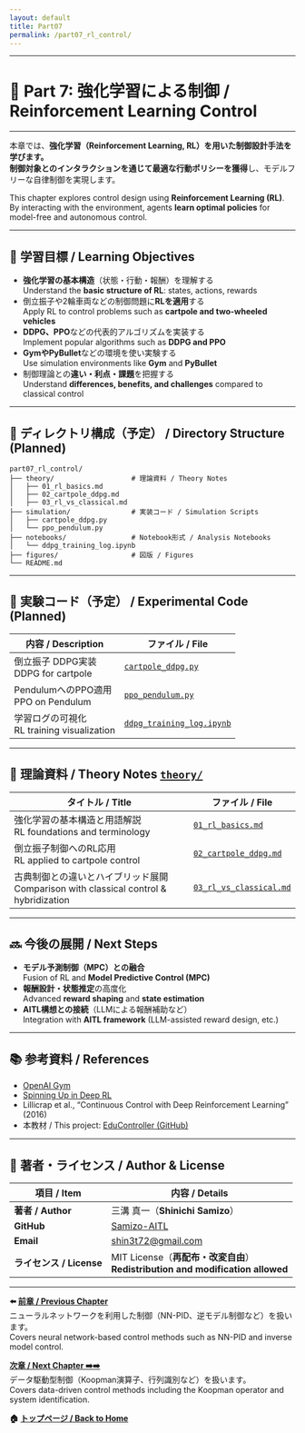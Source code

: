 ```yaml
---
layout: default
title: Part07
permalink: /part07_rl_control/
---
```


---

# 🧠 Part 7: 強化学習による制御 / Reinforcement Learning Control

---

本章では、**強化学習（Reinforcement Learning, RL）**を用いた制御設計手法を学びます。  
制御対象との**インタラクションを通じて最適な行動ポリシーを獲得**し、モデルフリーな自律制御を実現します。

This chapter explores control design using **Reinforcement Learning (RL)**.  
By interacting with the environment, agents **learn optimal policies** for model-free and autonomous control.

---

## 🎯 **学習目標 / Learning Objectives**

- **強化学習の基本構造**（状態・行動・報酬）を理解する  
  Understand the **basic structure of RL**: states, actions, rewards  
- 倒立振子や2輪車両などの制御問題に**RLを適用**する  
  Apply RL to control problems such as **cartpole and two-wheeled vehicles**  
- **DDPG、PPO**などの代表的アルゴリズムを実装する  
  Implement popular algorithms such as **DDPG and PPO**  
- **GymやPyBullet**などの環境を使い実験する  
  Use simulation environments like **Gym** and **PyBullet**  
- 制御理論との**違い・利点・課題**を把握する  
  Understand **differences, benefits, and challenges** compared to classical control

---

## 📁 **ディレクトリ構成（予定） / Directory Structure (Planned)**

```plaintext
part07_rl_control/
├── theory/                   # 理論資料 / Theory Notes
│   ├── 01_rl_basics.md
│   ├── 02_cartpole_ddpg.md
│   ├── 03_rl_vs_classical.md
├── simulation/               # 実装コード / Simulation Scripts
│   ├── cartpole_ddpg.py
│   └── ppo_pendulum.py
├── notebooks/                # Notebook形式 / Analysis Notebooks
│   └── ddpg_training_log.ipynb
├── figures/                  # 図版 / Figures
└── README.md
```

---

## 🧪 **実験コード（予定） / Experimental Code (Planned)**

| **内容 / Description** | **ファイル / File** |
|------------------------|---------------------|
| 倒立振子 DDPG実装<br>DDPG for cartpole | [`cartpole_ddpg.py`](./simulation/cartpole_ddpg.py) |
| PendulumへのPPO適用<br>PPO on Pendulum | [`ppo_pendulum.py`](./simulation/ppo_pendulum.py) |
| 学習ログの可視化<br>RL training visualization | [`ddpg_training_log.ipynb`](./notebooks/ddpg_training_log.ipynb) |

---

## 🧠 **理論資料 / Theory Notes** [`theory/`](./theory/)

| **タイトル / Title** | **ファイル / File** |
|------------------------|----------------------|
| 強化学習の基本構造と用語解説<br>RL foundations and terminology | [`01_rl_basics.md`](./theory/01_rl_basics.md) |
| 倒立振子制御へのRL応用<br>RL applied to cartpole control | [`02_cartpole_ddpg.md`](./theory/02_cartpole_ddpg.md) |
| 古典制御との違いとハイブリッド展開<br>Comparison with classical control & hybridization | [`03_rl_vs_classical.md`](./theory/03_rl_vs_classical.md) |

---

## 🔜 **今後の展開 / Next Steps**

- **モデル予測制御（MPC）との融合**  
  Fusion of RL and **Model Predictive Control (MPC)**  
- **報酬設計・状態推定**の高度化  
  Advanced **reward shaping** and **state estimation**  
- **AITL構想との接続**（LLMによる報酬補助など）  
  Integration with **AITL framework** (LLM-assisted reward design, etc.)

---

## 📚 **参考資料 / References**

- [OpenAI Gym](https://www.gymlibrary.dev/)  
- [Spinning Up in Deep RL](https://spinningup.openai.com/en/latest/)  
- Lillicrap et al., “Continuous Control with Deep Reinforcement Learning” (2016)  
- 本教材 / This project: [EduController (GitHub)](https://github.com/Samizo-AITL/EduController)

---

## 👤 **著者・ライセンス / Author & License**

| **項目 / Item** | **内容 / Details** |
|------------------|---------------------|
| **著者 / Author** | 三溝 真一（**Shinichi Samizo**） |
| **GitHub** | [Samizo-AITL](https://github.com/Samizo-AITL) |
| **Email** | [shin3t72@gmail.com](mailto:shin3t72@gmail.com) |
| **ライセンス / License** | MIT License（**再配布・改変自由**）<br>**Redistribution and modification allowed** |

---

**⬅️ [前章 / Previous Chapter](../part06_nn_control/)**  
ニューラルネットワークを利用した制御（NN-PID、逆モデル制御など）を扱います。  
Covers neural network-based control methods such as NN-PID and inverse model control.

**[次章 / Next Chapter ➡️➡️](../part08_data_driven/)**  
データ駆動型制御（Koopman演算子、行列識別など）を扱います。  
Covers data-driven control methods including the Koopman operator and system identification.

**🏠 [トップページ / Back to Home](../README.md)**

